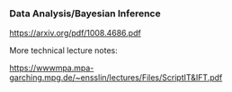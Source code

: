 ### Data Analysis/Bayesian Inference

https://arxiv.org/pdf/1008.4686.pdf

More technical lecture notes:

https://wwwmpa.mpa-garching.mpg.de/~ensslin/lectures/Files/ScriptIT&IFT.pdf
